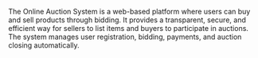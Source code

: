The Online Auction System is a web-based platform where users can buy and sell products through bidding. It provides a transparent, secure, and efficient way for sellers to list items and buyers to participate in auctions. The system manages user registration, bidding, payments, and auction closing automatically.
